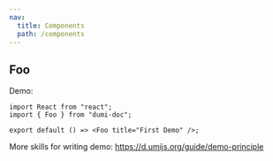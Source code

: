 ```yaml
---
nav:
  title: Components
  path: /components
---
```


## Foo

Demo:

```tsx
import React from "react";
import { Foo } from "dumi-doc";

export default () => <Foo title="First Demo" />;
```

More skills for writing demo: https://d.umijs.org/guide/demo-principle
